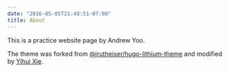 ```yaml
---
date: "2016-05-05T21:48:51-07:00"
title: About
---
```




This is a practice website page by Andrew Yoo.


The theme was forked from [@jrutheiser/hugo-lithium-theme](https://github.com/jrutheiser/hugo-lithium-theme) and modified by [Yihui Xie](https://github.com/yihui/hugo-lithium).
